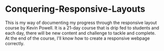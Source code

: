 # Conquering-Responsive-Layouts
This is my way of documenting my progress through the responsive layout course by Kevin Powell. It is a 21-day course that is drip fed to students and each day, there will be new content and challenge to tackle and complete. At the end of the course, I'll know how to create a responsive webpage correctly. 